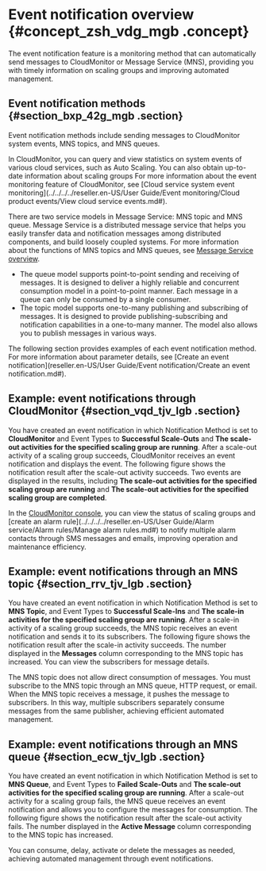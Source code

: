# Event notification overview {#concept_zsh_vdg_mgb .concept}

The event notification feature is a monitoring method that can automatically send messages to CloudMonitor or Message Service \(MNS\), providing you with timely information on scaling groups and improving automated management.

## Event notification methods {#section_bxp_42g_mgb .section}

Event notification methods include sending messages to CloudMonitor system events, MNS topics, and MNS queues.

In CloudMonitor, you can query and view statistics on system events of various cloud services, such as Auto Scaling. You can also obtain up-to-date information about scaling groups For more information about the event monitoring feature of CloudMonitor, see [Cloud service system event monitoring](../../../../reseller.en-US/User Guide/Event monitoring/Cloud product events/View cloud service events.md#).

There are two service models in Message Service: MNS topic and MNS queue. Message Service is a distributed message service that helps you easily transfer data and notification messages among distributed components, and build loosely coupled systems. For more information about the functions of MNS topics and MNS queues, see [Message Service overview](https://partners-intl.aliyun.com/help/doc-detail/27414.htm).

-   The queue model supports point-to-point sending and receiving of messages. It is designed to deliver a highly reliable and concurrent consumption model in a point-to-point manner. Each message in a queue can only be consumed by a single consumer.
-   The topic model supports one-to-many publishing and subscribing of messages. It is designed to provide publishing-subscribing and notification capabilities in a one-to-many manner. The model also allows you to publish messages in various ways.

The following section provides examples of each event notification method. For more information about parameter details, see [Create an event notification](reseller.en-US/User Guide/Event notification/Create an event notification.md#).

## Example: event notifications through CloudMonitor {#section_vqd_tjv_lgb .section}

You have created an event notification in which Notification Method is set to **CloudMonitor** and Event Types to **Successful Scale-Outs** and **The scale-out activities for the specified scaling group are running**. After a scale-out activity of a scaling group succeeds, CloudMonitor receives an event notification and displays the event. The following figure shows the notification result after the scale-out activity succeeds. Two events are displayed in the results, including **The scale-out activities for the specified scaling group are running** and **The scale-out activities for the specified scaling group are completed**.

In the [CloudMonitor console](https://partners-intl.console.aliyun.com/#/cms), you can view the status of scaling groups and [create an alarm rule](../../../../reseller.en-US/User Guide/Alarm service/Alarm rules/Manage alarm rules.md#) to notify multiple alarm contacts through SMS messages and emails, improving operation and maintenance efficiency.

## Example: event notifications through an MNS topic {#section_rrv_tjv_lgb .section}

You have created an event notification in which Notification Method is set to **MNS Topic**, and Event Types to **Successful Scale-Ins** and **The scale-in activities for the specified scaling group are running**. After a scale-in activity of a scaling group succeeds, the MNS topic receives an event notification and sends it to its subscribers. The following figure shows the notification result after the scale-in activity succeeds. The number displayed in the **Messages** column corresponding to the MNS topic has increased. You can view the subscribers for message details.

The MNS topic does not allow direct consumption of messages. You must subscribe to the MNS topic through an MNS queue, HTTP request, or email. When the MNS topic receives a message, it pushes the message to subscribers. In this way, multiple subscribers separately consume messages from the same publisher, achieving efficient automated management.

## Example: event notifications through an MNS queue {#section_ecw_tjv_lgb .section}

You have created an event notification in which Notification Method is set to **MNS Queue**, and Event Types to **Failed Scale-Outs** and **The scale-out activities for the specified scaling group are running**. After a scale-out activity for a scaling group fails, the MNS queue receives an event notification and allows you to configure the messages for consumption. The following figure shows the notification result after the scale-out activity fails. The number displayed in the **Active Message** column corresponding to the MNS topic has increased.

You can consume, delay, activate or delete the messages as needed, achieving automated management through event notifications.

